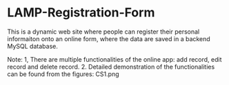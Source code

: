 # LAMP-Registration-Form
This is a dynamic web site where people can register their personal informaiton onto an online form, where the data are saved in a backend MySQL database. 

Note:
1, There are multiple functionalities of the online app: add record, edit record and delete record.
2. Detailed demonstration of the functionalities can be found from the figures: CS1.png
